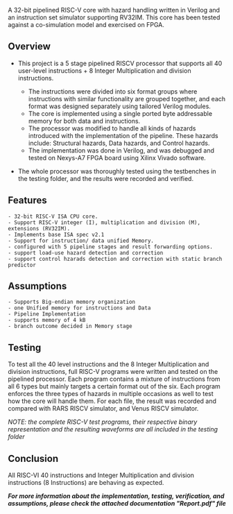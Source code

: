 A 32-bit pipelined RISC-V core with hazard handling written in Verilog and an instruction set simulator supporting RV32IM.
This core has been tested against a co-simulation model and exercised on FPGA.

## Overview
* This project is a 5 stage pipelined RISCV processor that supports all 40 user-level instructions + 8 Integer Multiplication and division instructions. 
	* The instructions were divided into six format groups where instructions with similar functionality are grouped together, and each format was designed separately using tailored Verilog modules.
	* The core is implemented using a single ported byte addressable memory for both data and instructions. 
	* The processor was modified to handle all kinds of hazards introduced with the implementation of the pipeline. These hazards include: Structural hazards, Data hazards, and Control hazards.
	* The implementation was done in Verilog, and was debugged and tested on Nexys-A7 FPGA board using Xilinx Vivado software.

* The whole processor was thoroughly tested using the testbenches in the testing folder, and the results were recorded and verified.

## Features
	- 32-bit RISC-V ISA CPU core.
	- Support RISC-V integer (I), multiplication and division (M), extensions (RV32IM).
	- Implements base ISA spec v2.1 
	- Support for instruction/ data unified Memory.
	- configured with 5 pipeline stages and result forwarding options.
	- support load-use hazard detection and correction
	- support control hzarads detection and correction with static branch predictor

## Assumptions 
	- Supports Big-endian memory organization
	- one Unified memory for instructions and Data
	- Pipeline Implementation
	- supports memory of 4 kB
	- branch outcome decided in Memory stage

## Testing

To test all the 40 level instructions and the 8 Integer Multiplication and division instructions, full RISC-V programs were written and tested on the pipelined processor.
Each program contains a mixture of instructions from all 6 types but mainly targets a certain format out of the six. Each program enforces the three types of hazards in multiple occasions as well to test how the core will handle them. 
For each file, the result was recorded and compared with RARS RISCV simulator, and Venus RISCV simulator.

*NOTE: the complete RISC-V test programs, their respective binary representation and the resulting waveforms are all included in the testing folder*
## Conclusion

All RISC-VI 40 instructions and Integer Multiplication and division instructions (8 Instructions) are behaving as expected.

***For more information about the implementation, testing, verification, and assumptions, please check the attached documentation "Report.pdf" file***
